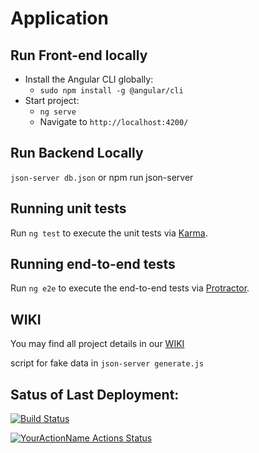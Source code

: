 # Application

## Run Front-end locally

- Install the Angular CLI globally:
  - `sudo npm install -g @angular/cli`
- Start project:
  - `ng serve`
  - Navigate to `http://localhost:4200/`

## Run Backend Locally

`json-server db.json`
or
npm run json-server

## Running unit tests

Run `ng test` to execute the unit tests via [Karma](https://karma-runner.github.io).

## Running end-to-end tests

Run `ng e2e` to execute the end-to-end tests via [Protractor](http://www.protractortest.org/).

## WIKI

You may find all project details in our [WIKI](https://github.com/danj92/application/wiki)

script for fake data in `json-server generate.js`

## Satus of Last Deployment:<br>

[![Build Status](https://img.shields.io/endpoint.svg?url=https%3A%2F%2Factions-badge.atrox.dev%2Fdanj92%2Fapplication%2Fbadge%3Fref%3Dmaster&style=flat)](https://actions-badge.atrox.dev/danj92/application/goto?ref=master)

[![YourActionName Actions Status](https://github.com/danj92/application/workflows/Frontend_CI/badge.svg)](https://github.com/danj92/application/actions)
